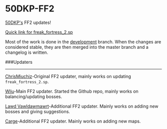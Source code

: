 50DKP-FF2
=========

[50DKP's](http://www.50dkp.com) FF2 updates!

[Quick link for freak_fortress_2.sp](/addons/sourcemod/scripting/freak_fortress_2.sp)

Most of the work is done in the [development](https://github.com/50DKP/FF2/tree/development) branch.  When the changes are considered stable, they are then merged into the master branch and a changelog is written.

###Updaters
***

[ChrisMiuchiz](https://github.com/ChrisMiuchiz)-Original FF2 updater, mainly works on updating `freak_fortress_2.sp`.

[Wliu](https://github.com/50Wliu)-Main FF2 updater.  Started the Github repo, mainly works on balancing/updating bosses.

[Lawd Vawldawmawrt](https://github.com/Lawdy)-Additional FF2 updater.  Mainly works on adding new bosses and giving suggestions.

[Carge](https://github.com/Carge/)-Additional FF2 updater.  Mainly works on adding new maps.
